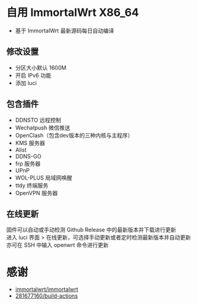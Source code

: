 # 自用 ImmortalWrt X86_64  
* 基于 ImmortalWrt 最新源码每日自动编译 
  
## 修改设置  
* 分区大小默认 1600M
* 开启 IPv6 功能
* 添加 luci

## 包含插件  
* DDNSTO 远程控制
* Wechatpush 微信推送
* OpenClash（包含dev版本的三种内核与主程序）
* KMS 服务器
* Alist
* DDNS-GO
* frp 服务器
* UPnP
* WOL-PLUS 局域网唤醒
* ttdy 终端服务
* OpenVPN 服务器

## 在线更新 
固件可以自动或手动检测 Github Release 中的最新版本并下载进行更新  
进入 luci 界面 > 在线更新，可选择手动更新或者定时检测最新版本并自动更新  
亦可在 SSH 中输入 openwrt 命令进行更新  

  # 感谢
- [immortalwrt/immortalwrt](https://github.com/immortalwrt/immortalwrt)
- [281677160/build-actions](https://github.com/281677160/build-actions)
